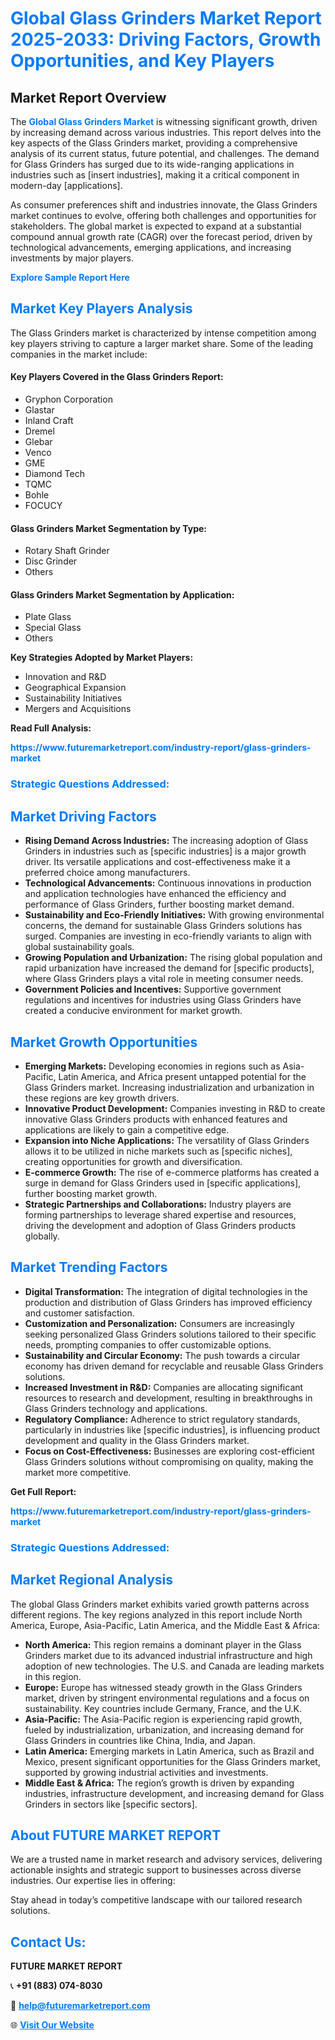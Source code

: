 <h1 style="color: #007BFF;">Global Glass Grinders Market Report 2025-2033: Driving Factors, Growth Opportunities, and Key Players</h1>

<section id="overview">
<h2>Market Report Overview</h2>
<p>The <a href="https://www.futuremarketreport.com/industry-report/glass-grinders-market" style="color: #007BFF; text-decoration: none;"><strong>Global Glass Grinders Market</strong></a> is witnessing significant growth, driven by increasing demand across various industries. This report delves into the key aspects of the Glass Grinders market, providing a comprehensive analysis of its current status, future potential, and challenges. The demand for Glass Grinders has surged due to its wide-ranging applications in industries such as [insert industries], making it a critical component in modern-day [applications].</p>
<p>As consumer preferences shift and industries innovate, the Glass Grinders market continues to evolve, offering both challenges and opportunities for stakeholders. The global market is expected to expand at a substantial compound annual growth rate (CAGR) over the forecast period, driven by technological advancements, emerging applications, and increasing investments by major players.</p>
</section>

<section id="overview">
<p><a href="https://www.futuremarketreport.com/request-sample/reportId=29104" style="color: #007BFF; text-decoration: none;"><strong>Explore Sample Report Here</strong></a></p>
</section>

<section id="key-players">
<h2 style="color: #007BFF;">Market Key Players Analysis</h2>
<p>The Glass Grinders market is characterized by intense competition among key players striving to capture a larger market share. Some of the leading companies in the market include:</p>
<h4>Key Players Covered in the Glass Grinders Report:</h4>
<ul><li>Gryphon Corporation</li><li>Glastar</li><li>Inland Craft</li><li>Dremel</li><li>Glebar</li><li>Venco</li><li>GME</li><li>Diamond Tech</li><li>TQMC</li><li>Bohle</li><li>FOCUCY</li></ul>
<h4>Glass Grinders Market Segmentation by Type:</h4>
<ul><li>Rotary Shaft Grinder</li><li>Disc Grinder</li><li>Others</li></ul>

<h4>Glass Grinders Market Segmentation by Application:</h4>
<ul><li>Plate Glass</li><li>Special Glass</li><li>Others</li></ul>
<p><strong>Key Strategies Adopted by Market Players:</strong></p>
<ul>
<li>Innovation and R&D</li>
<li>Geographical Expansion</li>
<li>Sustainability Initiatives</li>
<li>Mergers and Acquisitions</li>
</ul>
</section>

<section>
<p><strong>Read Full Analysis: </strong></p><a href="https://www.futuremarketreport.com/industry-report/glass-grinders-market" style="color: #007BFF; text-decoration: none;"><strong>https://www.futuremarketreport.com/industry-report/glass-grinders-market</strong></a>
<h3 style="color: #007BFF;">Strategic Questions Addressed:</h3>
</section>

<section id="driving-factors">
<h2 style="color: #007BFF;">Market Driving Factors</h2>
<ul>
<li><strong>Rising Demand Across Industries:</strong> The increasing adoption of Glass Grinders in industries such as [specific industries] is a major growth driver. Its versatile applications and cost-effectiveness make it a preferred choice among manufacturers.</li>
<li><strong>Technological Advancements:</strong> Continuous innovations in production and application technologies have enhanced the efficiency and performance of Glass Grinders, further boosting market demand.</li>
<li><strong>Sustainability and Eco-Friendly Initiatives:</strong> With growing environmental concerns, the demand for sustainable Glass Grinders solutions has surged. Companies are investing in eco-friendly variants to align with global sustainability goals.</li>
<li><strong>Growing Population and Urbanization:</strong> The rising global population and rapid urbanization have increased the demand for [specific products], where Glass Grinders plays a vital role in meeting consumer needs.</li>
<li><strong>Government Policies and Incentives:</strong> Supportive government regulations and incentives for industries using Glass Grinders have created a conducive environment for market growth.</li>
</ul>
</section>

<section id="growth-opportunities">
<h2 style="color: #007BFF;">Market Growth Opportunities</h2>
<ul>
<li><strong>Emerging Markets:</strong> Developing economies in regions such as Asia-Pacific, Latin America, and Africa present untapped potential for the Glass Grinders market. Increasing industrialization and urbanization in these regions are key growth drivers.</li>
<li><strong>Innovative Product Development:</strong> Companies investing in R&D to create innovative Glass Grinders products with enhanced features and applications are likely to gain a competitive edge.</li>
<li><strong>Expansion into Niche Applications:</strong> The versatility of Glass Grinders allows it to be utilized in niche markets such as [specific niches], creating opportunities for growth and diversification.</li>
<li><strong>E-commerce Growth:</strong> The rise of e-commerce platforms has created a surge in demand for Glass Grinders used in [specific applications], further boosting market growth.</li>
<li><strong>Strategic Partnerships and Collaborations:</strong> Industry players are forming partnerships to leverage shared expertise and resources, driving the development and adoption of Glass Grinders products globally.</li>
</ul>
</section>

<section id="trending-factors">
<h2 style="color: #007BFF;">Market Trending Factors</h2>
<ul>
<li><strong>Digital Transformation:</strong> The integration of digital technologies in the production and distribution of Glass Grinders has improved efficiency and customer satisfaction.</li>
<li><strong>Customization and Personalization:</strong> Consumers are increasingly seeking personalized Glass Grinders solutions tailored to their specific needs, prompting companies to offer customizable options.</li>
<li><strong>Sustainability and Circular Economy:</strong> The push towards a circular economy has driven demand for recyclable and reusable Glass Grinders solutions.</li>
<li><strong>Increased Investment in R&D:</strong> Companies are allocating significant resources to research and development, resulting in breakthroughs in Glass Grinders technology and applications.</li>
<li><strong>Regulatory Compliance:</strong> Adherence to strict regulatory standards, particularly in industries like [specific industries], is influencing product development and quality in the Glass Grinders market.</li>
<li><strong>Focus on Cost-Effectiveness:</strong> Businesses are exploring cost-efficient Glass Grinders solutions without compromising on quality, making the market more competitive.</li>
</ul>
</section>

<section>
<p><strong>Get Full Report: </strong></p><a href="https://www.futuremarketreport.com/industry-report/glass-grinders-market" style="color: #007BFF; text-decoration: none;"><strong>https://www.futuremarketreport.com/industry-report/glass-grinders-market</strong></a>
<h3 style="color: #007BFF;">Strategic Questions Addressed:</h3>
</section>


<section id="regional-analysis">
<h2 style="color: #007BFF;">Market Regional Analysis</h2>
<p>The global Glass Grinders market exhibits varied growth patterns across different regions. The key regions analyzed in this report include North America, Europe, Asia-Pacific, Latin America, and the Middle East & Africa:</p>
<ul>
<li><strong>North America:</strong> This region remains a dominant player in the Glass Grinders market due to its advanced industrial infrastructure and high adoption of new technologies. The U.S. and Canada are leading markets in this region.</li>
<li><strong>Europe:</strong> Europe has witnessed steady growth in the Glass Grinders market, driven by stringent environmental regulations and a focus on sustainability. Key countries include Germany, France, and the U.K.</li>
<li><strong>Asia-Pacific:</strong> The Asia-Pacific region is experiencing rapid growth, fueled by industrialization, urbanization, and increasing demand for Glass Grinders in countries like China, India, and Japan.</li>
<li><strong>Latin America:</strong> Emerging markets in Latin America, such as Brazil and Mexico, present significant opportunities for the Glass Grinders market, supported by growing industrial activities and investments.</li>
<li><strong>Middle East & Africa:</strong> The region’s growth is driven by expanding industries, infrastructure development, and increasing demand for Glass Grinders in sectors like [specific sectors].</li>
</ul>
</section>

<footer>
<h2 style="color: #007BFF;">About FUTURE MARKET REPORT</h2>
<p>We are a trusted name in market research and advisory services, delivering actionable insights and strategic support to businesses across diverse industries. Our expertise lies in offering:</p>

<p>Stay ahead in today’s competitive landscape with our tailored research solutions.</p>

<h2 style="color: #007BFF;">Contact Us:</h2>
<p><strong>FUTURE MARKET REPORT</strong></p>
<p>📞 <strong>+91 (883) 074-8030</strong></p>
<p>📧 <strong><a href="mailto:help@futuremarketreport.com" style="color: #007BFF;">help@futuremarketreport.com</a></strong></p>
<p>🌐 <strong><a href="https://www.futuremarketreport.com/" style="color: #007BFF;">Visit Our Website</a></strong></p>
</footer>